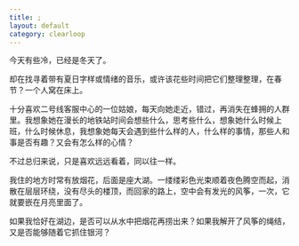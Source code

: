 ```yaml
---
title: ;
layout: default
category: clearloop
---
```


今天有些冷，已经是冬天了。

却在找寻着带有夏日字样或情绪的音乐，或许该花些时间把它们整理整理，在春节？一个人窝在床上。

十分喜欢二号线客服中心的一位姑娘，每天向她走近，错过，再消失在蜂拥的人群里。我想象她在漫长的地铁站时间会想些什么，思考些什么，想象她什么时候上班，什么时候休息，我想象她每天会遇到些什么样的人，什么样的事情，那些人和事是否有趣？又会有怎么样的心情？

不过总归来说，只是喜欢远远看着，同以往一样。

我住的地方时常有放烟花，后面是座大湖。一缕缕彩色光束顺着夜色腾空而起，消散在层层环绕，没有尽头的楼顶，而回家的路上，空中会有发光的风筝，一次，它就要嵌在月亮里面了。

如果我恰好在湖边，是否可以从水中把烟花再捞出来？如果我解开了风筝的绳结，又是否能够随着它抓住银河？
